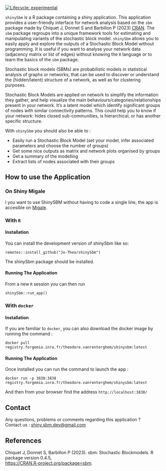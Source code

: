 <!-- Compiling paragraph: start -->
<!-- badges: start -->

[![Lifecycle:
experimental](https://img.shields.io/badge/lifecycle-experimental-orange.svg)](https://lifecycle.r-lib.org/articles/stages.html#experimental)
<!-- badges: end -->

`shinySbm` is a R package containing a shiny application. This
application provides a user-friendly interface for network analysis
based on the `sbm` package made by Chiquet J, Donnet S and Barbillon P
(2023) [CRAN](https://CRAN.R-project.org/package=sbm). The `sbm` package
regroups into a unique framework tools for estimating and manipulating
variants of the stochastic block model. `shinySbm` allows you to easily
apply and explore the outputs of a Stochastic Block Model without
programming. It is useful if you want to analyse your network data
(adjacency matrix or list of edges) without knowing the `R` language or
to learn the basics of the `sbm` package.

Stochastic block models (SBMs) are probabilistic models in statistical
analysis of graphs or networks, that can be used to discover or
understand the (hidden/latent) structure of a network, as well as for
clustering purposes.

Stochastic Block Models are applied on network to simplify the
information they gather, and help visualize the main
behaviours/categories/relationships present in your network. It’s a
latent model which identify significant groups of nodes with similar
connectivity patterns. This could help you to know if your network:
hides closed sub-communities, is hierarchical, or has another specific
structure.

With `shinySbm` you should also be able to :

-   Easily run a Stochastic Block Model (set your model, infer
    associated parameters and choose the number of groups)
-   Get some nice outputs as matrix and network plots organised by
    groups
-   Get a summary of the modelling
-   Extract lists of nodes associated with their groups

## How to use the Application

### On Shiny Migale

I you want to use ShinySBM without having to code a single line, the app
is accesible on [Migale](https://shiny.migale.inrae.fr/app/ShinySBM).

### With `R`

#### Installation

You can install the development version of shinySbm like so:

    remotes::install_github("Jo-Theo/shinySbm")

The shinySbm package should be installed.

#### Running The Application

From a new `R` session you can then run

    shinySbm::run_app()

### With `docker`

#### Installation

If you are familiar to `docker`, you can also download the docker image
by running the command :

    docker pull registry.forgemia.inra.fr/theodore.vanrenterghem/shinysbm:latest

#### Running The Application

Once installed you can run the command to launch the app :

    docker run -p 3838:3838 registry.forgemia.inra.fr/theodore.vanrenterghem/shinysbm:latest

And then from your browser find the address `http://localhost:3838/`

## Contact

Any questions, problems or comments regarding this application ?  
Contact us : [shiny.sbm.dev@gmail.com](shiny.sbm.dev@gmail.com)

## References

Chiquet J, Donnet S, Barbillon P (2023). sbm: Stochastic Blockmodels. R
package version 0.4.5,  
<https://CRAN.R-project.org/package=sbm>.
